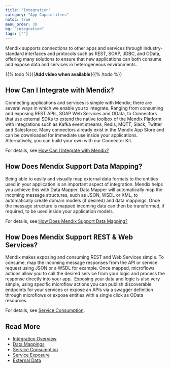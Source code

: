 ```yaml
---
title: "Integration"
category: "App Capabilities"
notoc: true
menu_order: 30
bg: "integration"
tags: [""]
---
```


Mendix supports connections to other apps and services through industry-standard interfaces and protocols such as REST, SOAP, JDBC, and OData, offering many solutions to ensure that new applications can both consume and expose data and services in heterogeneous environments.

{{% todo %}}[**Add video when available**]{{% /todo %}}

## How Can I Integrate with Mendix?

Connecting applications and services is simple with Mendix; there are several ways in which we enable you to integrate. Ranging from consuming and exposing REST APIs, SOAP Web Services and OData, to Connectors that use external SDKs to extend the native toolbox of the Mendix Platform with integrations such as Kafka event streams, Redis, MQTT, Slack, Twitter and Salesforce. Many connectors already exist in the Mendix App Store and can be downloaded for immediate use inside your applications. Alternatively, you can build your own with our Connector Kit. 

For details, see [How Can I Integrate with Mendix?](integration-overview#integrate-with)

## How Does Mendix Support Data Mapping?

Being able to easily and visually map external data formats to the entities used in your application is an important aspect of integration. Mendix helps you achieve this with Data Mapper. Data Mapper will automatically map the incoming message structures, such as JSON, WSDL or XML, to automatically create domain models (if desired) and data mappings. Once the message structure is mapped incoming data can then be transformed, if required, to be used inside your application models.

For details, see [How Does Mendix Support Data Mapping?](data-mappings#data-mapping)

## How Does Mendix Support REST & Web Services?

Mendix makes exposing and consuming REST and Web Services simple. To consume, map the incoming message responses from the API or service request using JSON or a WSDL for example. Once mapped, microflows actions allow you to call the desired service from your logic and process the response directly into your app.  Exposing your data and logic is also very simple, using specific microflow actions you can publish discoverable endpoints for your services or expose an APIs via a swagger definition through microflows or expose entities with a single click as OData resources.

For details, see [Service Consumption](consuming-services).

## Read More

* [Integration Overview](integration-overview)
* [Data Mappings](data-mappings)
* [Service Consumption](consuming-services)
* [Service Exposure](service-exposure)
* [External Data](importing-data)
